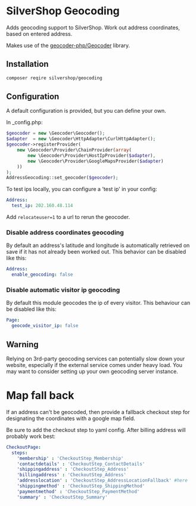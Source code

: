 # SilverShop Geocoding

Adds geocoding support to SilverShop. Work out address coordinates, based on entered address.

Makes use of the [geocoder-php/Geocoder](https://github.com/geocoder-php/Geocoder) library.

## Installation

```sh
composer reqire silvershop/geocoding
```

## Configuration

A default configuration is provided, but you can define your own.

In _config.php:
```php
$geocoder = new \Geocoder\Geocoder();
$adapter  = new \Geocoder\HttpAdapter\CurlHttpAdapter();
$geocoder->registerProvider(
	new \Geocoder\Provider\ChainProvider(array(
		new \Geocoder\Provider\HostIpProvider($adapter),
		new \Geocoder\Provider\GoogleMapsProvider($adapter)
	))
);
AddressGeocoding::set_geocoder($geocoder);
```

To test ips locally, you can configure a 'test ip' in your config:

```yaml
Address:
  test_ip: 202.160.48.114
```

Add `relocateuser=1` to a url to rerun the geocoder.

### Disable address coordinates geocoding

By default an address's latitude and longitude is automatically retrieved on save if it has not already been worked out.
This behavior can be disabled like this:

```yaml
Address:
  enable_geocoding: false
```

### Disable automatic visitor ip geocoding

By default this module geocodes the ip of every visitor. This behaviour can be disabled like this:

```yaml
Page:
  geocode_visitor_ip: false
```

## Warning

Relying on 3rd-party geocoding services can potentially slow down your website, especially if the external service
comes under heavy load. You may want to consider setting up your own geocoding server instance.

# Map fall back

If an address can't be geocoded, then provide a fallback checkout step for designating the coordinates with a google
map field.

Be sure to add the checkout step to yaml config. After billing address will probably work best:

```yaml
CheckoutPage:
  steps:
    'membership' : 'CheckoutStep_Membership'
    'contactdetails' : 'CheckoutStep_ContactDetails'
    'shippingaddress' : 'CheckoutStep_Address'
    'billingaddress' : 'CheckoutStep_Address'
    'addresslocation' : 'CheckoutStep_AddressLocationFallback' #here
    'shippingmethod' : 'CheckoutStep_ShippingMethod'
    'paymentmethod' : 'CheckoutStep_PaymentMethod'
    'summary' : 'CheckoutStep_Summary'
```
